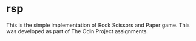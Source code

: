 # rsp

This is the simple implementation of Rock Scissors and Paper game. This was developed as part of The Odin Project assignments.

